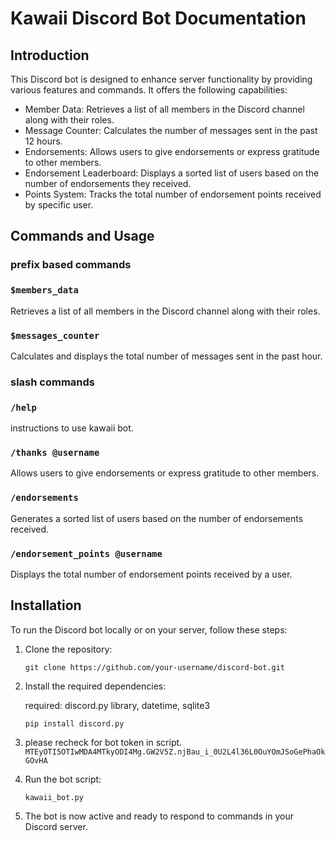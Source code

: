 Kawaii Discord Bot Documentation
=========================

Introduction
------------

This Discord bot is designed to enhance server functionality by providing various features and commands. It offers the following capabilities:

-   Member Data: Retrieves a list of all members in the Discord channel along with their roles.
-   Message Counter: Calculates the number of messages sent in the past 12 hours.
-   Endorsements: Allows users to give endorsements or express gratitude to other members.
-   Endorsement Leaderboard: Displays a sorted list of users based on the number of endorsements they received.
-   Points System: Tracks the total number of endorsement points received by specific user.

Commands and Usage
------------------
### prefix based commands
### `$members_data`

Retrieves a list of all members in the Discord channel along with their roles.

### `$messages_counter`

Calculates and displays the total number of messages sent in the past hour.

### slash commands

### `/help`

instructions to use kawaii bot.

### `/thanks @username`

Allows users to give endorsements or express gratitude to other members.

### `/endorsements`

Generates a sorted list of users based on the number of endorsements received.


### `/endorsement_points @username`

Displays the total number of endorsement points received by a user.

Installation
------------

To run the Discord bot locally or on your server, follow these steps:

1.  Clone the repository:

    `git clone https://github.com/your-username/discord-bot.git`

2.  Install the required dependencies:

    required: discord.py library, datetime, sqlite3

    `pip install discord.py`

3.  please recheck for bot token in script. ```MTEyOTI5OTIwMDA4MTkyODI4Mg.GW2V5Z.njBau_i_0U2L4l36L0OuYOmJSoGePhaOkGOvHA```

4. Run the bot script:

    `kawaii_bot.py`

5. The bot is now active and ready to respond to commands in your Discord server.


